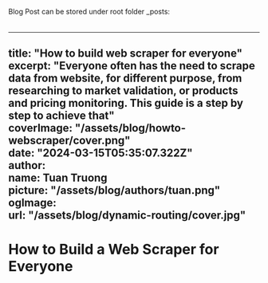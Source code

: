 Blog Post can be stored under root folder _posts: 

######
---
title: "How to build web scraper for everyone"<br/>
excerpt: "Everyone often has the need to scrape data from website, for different purpose, from researching to market validation, or products and pricing monitoring. This guide is a step by step to achieve that"<br/>
coverImage: "/assets/blog/howto-webscraper/cover.png"<br/>
date: "2024-03-15T05:35:07.322Z"<br/>
author:<br/>
  name: Tuan Truong<br/>
  picture: "/assets/blog/authors/tuan.png"<br/>
ogImage:<br/>
  url: "/assets/blog/dynamic-routing/cover.jpg"<br/>
---

# How to Build a Web Scraper for Everyone
